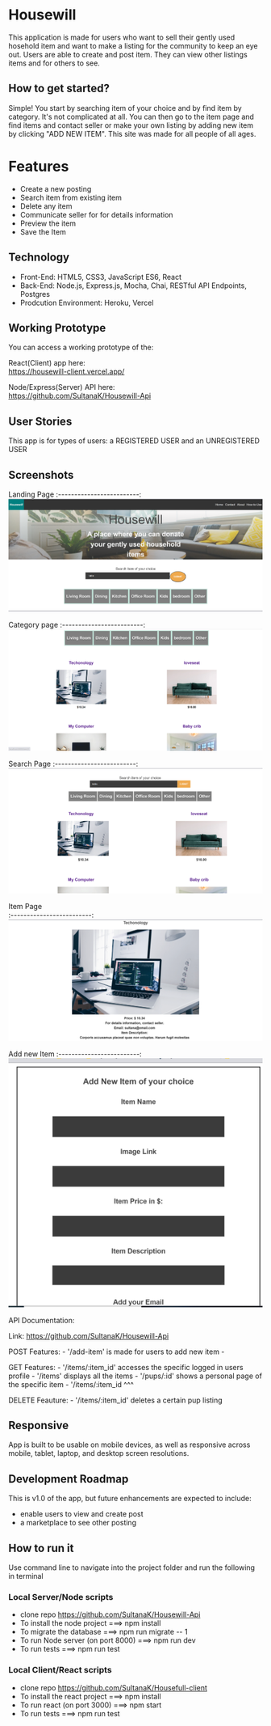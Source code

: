 # Housewill


This application is made for users who want to sell their gently used hosehold item and want to make a listing for the community to keep an eye out. Users are able to create and post item. They can view other listings items and for others to see. 

## How to get started?

Simple! You start by searching item of your choice and by find item by category. It's not complicated at all. You can then go to the item page and find items and contact seller or make your own listing by adding new item by clicking "ADD NEW ITEM". This site was made for all people of all ages.


# Features

- Create a new posting
- Search item from existing item
- Delete any item
- Communicate seller for for details information
- Preview the item
- Save the Item 

## Technology

- Front-End: HTML5, CSS3, JavaScript ES6, React
- Back-End: Node.js, Express.js, Mocha, Chai, RESTful API Endpoints, Postgres
- Prodcution Environment: Heroku, Vercel

## Working Prototype

You can access a working prototype of the:

  React(Client) app here:  
    https://housewill-client.vercel.app/  
    
  Node/Express(Server) API here:  
    https://github.com/SultanaK/Housewill-Api 

## User Stories

This app is for types of users: a REGISTERED USER and an UNREGISTERED USER




## Screenshots

Landing Page
:-------------------------:
![Landing Page](./documentation/screenshots/home.png)

Category page
:-------------------------:
![Category Page](./documentation/screenshots/category.png)

Search Page
:-------------------------:
![Search Page](./documentation/screenshots/search.png)

Item Page  
:-------------------------:
![Edit Item Page](./documentation/screenshots/item.png)

Add new Item
:-------------------------:
![User Dashboard Page](./documentation/screenshots/add-new.png)




API Documentation:

Link: https://github.com/SultanaK/Housewill-Api

POST Features: - '/add-item' is made for users to add new item - 

GET Features: - '/items/:item_id' accesses the specific logged in users profile - '/items' displays all the items - '/pups/:id' shows a personal page of the specific item - '/items/:item_id ^^^

DELETE Feauture: - '/items/:item_id' deletes a certain pup listing


## Responsive

App is built to be usable on mobile devices, as well as responsive across mobile, tablet, laptop, and desktop screen resolutions.

## Development Roadmap

This is v1.0 of the app, but future enhancements are expected to include:

-  enable users to view and create post
-  a marketplace to see other posting

## How to run it

Use command line to navigate into the project folder and run the following in terminal

### Local Server/Node scripts

- clone repo https://github.com/SultanaK/Housewill-Api
- To install the node project ===> npm install
- To migrate the database ===> npm run migrate -- 1
- To run Node server (on port 8000) ===> npm run dev
- To run tests ===> npm run test

### Local Client/React scripts

- clone repo https://github.com/SultanaK/Housefull-client
- To install the react project ===> npm install
- To run react (on port 3000) ===> npm start
- To run tests ===> npm run test
